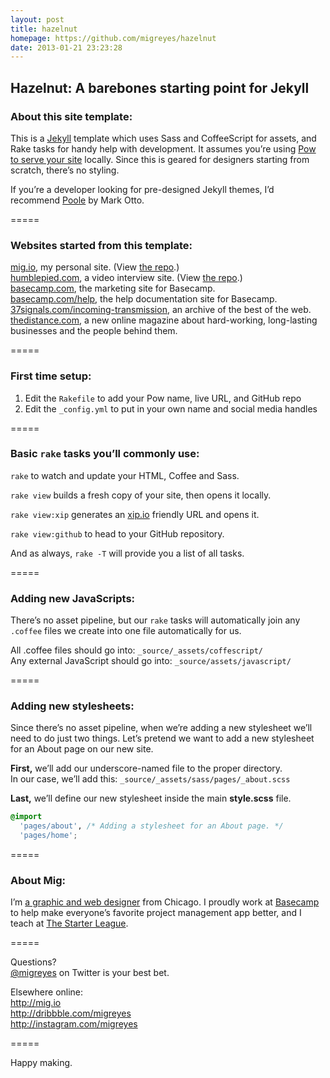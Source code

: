 ```yaml
---
layout: post
title: hazelnut
homepage: https://github.com/migreyes/hazelnut
date: 2013-01-21 23:23:28
---
```


## Hazelnut: A barebones starting point for Jekyll

### About this site template:
This is a [Jekyll](http://jekyllrb.com) template which uses Sass and CoffeeScript for assets, and Rake tasks for handy help with development. It assumes you’re using [Pow to serve your site](http://pow.cx) locally. Since this is geared for designers starting from scratch, there’s no styling.

If you’re a developer looking for pre-designed Jekyll themes, I’d recommend [Poole](http://getpoole.com) by Mark Otto.

=====

### Websites started from this template:
[mig.io](http://mig.io), my personal site. (View [the repo](http://github.com/migreyes/migreyes).)  
[humblepied.com](http://humblepied.com), a video interview site. (View [the repo](http://github.com/migreyes/humblepied).)  
[basecamp.com](http://basecamp.com), the marketing site for Basecamp.  
[basecamp.com/help](http://basecamp.com/help), the help documentation site for Basecamp.  
[37signals.com/incoming-transmission](http://37signals.com/incoming-transmission/), an archive of the best of the web.  
[thedistance.com](http://thedistance.com), a new online magazine about hard-working, long-lasting businesses and the people behind them.  

=====

### First time setup:

1. Edit the `Rakefile` to add your Pow name, live URL, and GitHub repo
2. Edit the `_config.yml` to put in your own name and social media handles

=====

### Basic `rake` tasks you’ll commonly use:

`rake` to watch and update your HTML, Coffee and Sass.

`rake view` builds a fresh copy of your site, then opens it locally.

`rake view:xip` generates an [xip.io](http://xip.io) friendly URL and opens it.

`rake view:github` to head to your GitHub repository.

And as always, `rake -T` will provide you a list of all tasks.

=====

### Adding new JavaScripts:

There’s no asset pipeline, but our `rake` tasks will automatically join any `.coffee` files we create into one file automatically for us.

All .coffee files should go into: `_source/_assets/coffescript/`  
Any external JavaScript should go into: `_source/assets/javascript/`

=====

### Adding new stylesheets:

Since there’s no asset pipeline, when we’re adding a new stylesheet we’ll need to do just two things. Let’s pretend we want to add a new stylesheet for an About page on our new site.

**First,** we’ll add our underscore-named file to the proper directory.  
In our case, we’ll add this: `_source/_assets/sass/pages/_about.scss`

**Last,** we’ll define our new stylesheet inside the main **style.scss** file.

```css
@import
  'pages/about', /* Adding a stylesheet for an About page. */
  'pages/home';
```

=====

### About Mig:
I’m [a graphic and web designer](http://mig.io) from Chicago. I proudly work at [Basecamp](http://basecamp.com) to help make everyone’s favorite project management app better, and I teach at [The Starter League](http://starterleague.com).

=====

Questions?  
[@migreyes](http://twitter.com/migreyes) on Twitter is your best bet.

Elsewhere online:  
http://mig.io  
http://dribbble.com/migreyes  
http://instagram.com/migreyes

=====

Happy making.
